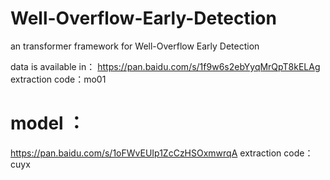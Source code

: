 # Well-Overflow-Early-Detection
an transformer framework for Well-Overflow Early Detection

data  is available in：
  https://pan.baidu.com/s/1f9w6s2ebYyqMrQpT8kELAg 
  extraction code：mo01 
# model ：
  https://pan.baidu.com/s/1oFWvEUIp1ZcCzHSOxmwrqA 
  extraction code：cuyx 
